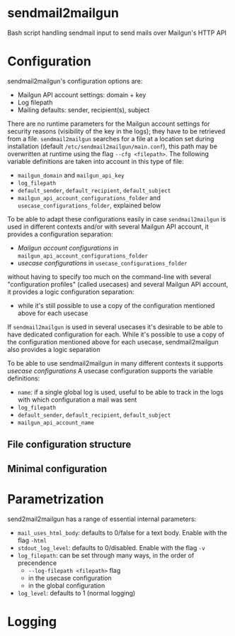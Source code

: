 # sendmail2mailgun
Bash script handling sendmail input to send mails over Mailgun's HTTP API

# Configuration
sendmail2mailgun's configuration options are:
- Mailgun API account settings: domain + key
- Log filepath
- Mailing defaults: sender, recipient(s), subject

There are no runtime parameters for the Mailgun account settings for security reasons (visibility of the key in the logs); 
they have to be retrieved from a file. `sendmail2mailgun` searches for a file at a location set during installation 
(default `/etc/sendmail2mailgun/main.conf`), this path may be overwritten at runtime using the flag `--cfg <filepath>`. 
The following variable definitions are taken into account in this type of file: 
- `mailgun_domain` and `mailgun_api_key`
- `log_filepath`
- `default_sender`, `default_recipient`, `default_subject`
- `mailgun_api_account_configurations_folder` and `usecase_configurations_folder`, explained below

To be able to adapt these configurations easily in case `sendmail2mailgun` is used in different contexts and/or with 
several Mailgun API account, it provides a configuration separation:
- *Mailgun account configurations* in `mailgun_api_account_configurations_folder`
- *usecase configurations*  in `usecase_configurations_folder`

 without having to specify too much on the command-line
 with several "configuration profiles" (called usecases) and several Mailgun API
account, it provides a logic configuration separation:

 - while it's
still possible to use a copy of the configuration mentioned above for each usecase

If `sendmail2mailgun` is used in several usecases it's desirable to be able to have dedicated configuration for each.
While it's possible to use a copy of the configuration mentioned above for each usecase, sendmail2mailgun also provides
a logic separation 

To be able to use sendmail2mailgun in many different contexts it supports *usecase configurations* 
A usecase configuration
supports the variable definitions:
- `name`: if a single global log is used, useful to be able to track in the logs with which configuration a mail was sent
- `log_filepath`
- `default_sender`, `default_recipient`, `default_subject`
- `mailgun_api_account_name`

## File configuration structure


## Minimal configuration

# Parametrization
send2mail2mailgun has a range of essential internal parameters:
- `mail_uses_html_body`: defaults to 0/false for a text body. Enable with the flag `-html`
- `stdout_log_level`: defaults to 0/disabled. Enable with the flag `-v`
- `log_filepath`: can be set through many ways, in the order of precendence
	+ `--log-filepath <filepath>` flag
	+ in the usecase configuration
	+ in the global configuration
- `log_level`: defaults to 1 (normal logging)

# Logging

